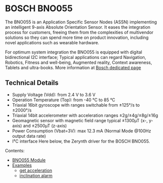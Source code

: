 # BOSCH BNO055

The BNO055 is an  Application Specific Sensor Nodes (ASSN) implementing an intelligent 9-axis Absolute Orientation Sensor. It eases the integration process for customers, freeing them from the complexities of multivendor solutions so they can spend more time on product innovation, including novel applications such as wearable hardware.

For optimum system integration the BNO055 is equipped with digital bidirectional I2C interface; Typical applications can regard Navigation, Robotics, Fitness and well-being, Augmented reality, Context awareness, Tablets and ultra-books.
More information at [Bosch dedicated page](https://www.bosch-sensortec.com/bst/products/all_products/bno055)

## Technical Details


* Supply Voltage (Vdd): from 2.4 V to 3.6 V
* Operation Temperature (Top): from -40 °C to 85 °C
* Triaxial 16bit gyroscope with ranges switchable from ±125°/s to ±2000°/s
* Triaxial 14bit accelerometer with acceleration ranges ±2g/±4g/±8g/±16g
* Geomagnetic sensor with magnetic field range typical ±1300µT (x-, y-axis) and ±2500µT (z-axis)
* Power Consumption (Vbat=3V): max 12.3 mA (Normal Mode @100Hz output data rate)
* I²C interface
Here below, the Zerynth driver for the BOSCH BNO055.

Contents:

* [BNO055 Module](https://docs.zerynth.com/latest/official/lib.bosch.bno055/docs/official_lib.bosch.bno055_bno055.html)
* [Examples](https://docs.zerynth.com/latest/official/lib.bosch.bno055/examples/examples.html)
	* [get acceleration](https://docs.zerynth.com/latest/official/lib.bosch.bno055/examples/examples.html#get-acceleration)
	* [inclination alarm](https://docs.zerynth.com/latest/official/lib.bosch.bno055/examples/examples.html#inclination-alarm)
<!--stackedit_data:
eyJoaXN0b3J5IjpbLTEwMzQxNDc4MjVdfQ==
-->